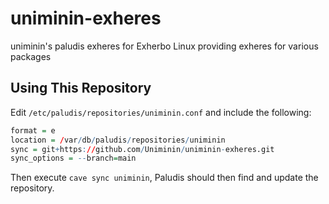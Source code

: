 # uniminin-exheres
uniminin's paludis exheres for Exherbo Linux providing exheres for various packages

## Using This Repository
Edit `/etc/paludis/repositories/uniminin.conf` and include the following:
```r
format = e
location = /var/db/paludis/repositories/uniminin
sync = git+https://github.com/Uniminin/uniminin-exheres.git
sync_options = --branch=main
```
Then execute `cave sync uniminin`, Paludis should then find and update the repository.